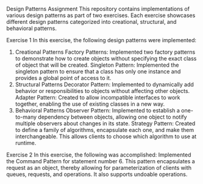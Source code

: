 Design Patterns Assignment
This repository contains implementations of various design patterns as part of two exercises. Each exercise showcases different design patterns categorized into creational, structural, and behavioral patterns.

Exercise 1
In this exercise, the following design patterns were implemented:

1. Creational Patterns
Factory Patterns: Implemented two factory patterns to demonstrate how to create objects without specifying the exact class of object that will be created.
Singleton Pattern: Implemented the singleton pattern to ensure that a class has only one instance and provides a global point of access to it.
2. Structural Patterns
Decorator Pattern: Implemented to dynamically add behavior or responsibilities to objects without affecting other objects.
Adapter Pattern: Created to allow incompatible interfaces to work together, enabling the use of existing classes in a new way.
3. Behavioral Patterns
Observer Pattern: Implemented to establish a one-to-many dependency between objects, allowing one object to notify multiple observers about changes in its state.
Strategy Pattern: Created to define a family of algorithms, encapsulate each one, and make them interchangeable. This allows clients to choose which algorithm to use at runtime.

Exercise 2
In this exercise, the following was accomplished:
Implemented the Command Pattern for statement number 6. This pattern encapsulates a request as an object, thereby allowing for parameterization of clients with queues, requests, and operations. It also supports undoable operations.
